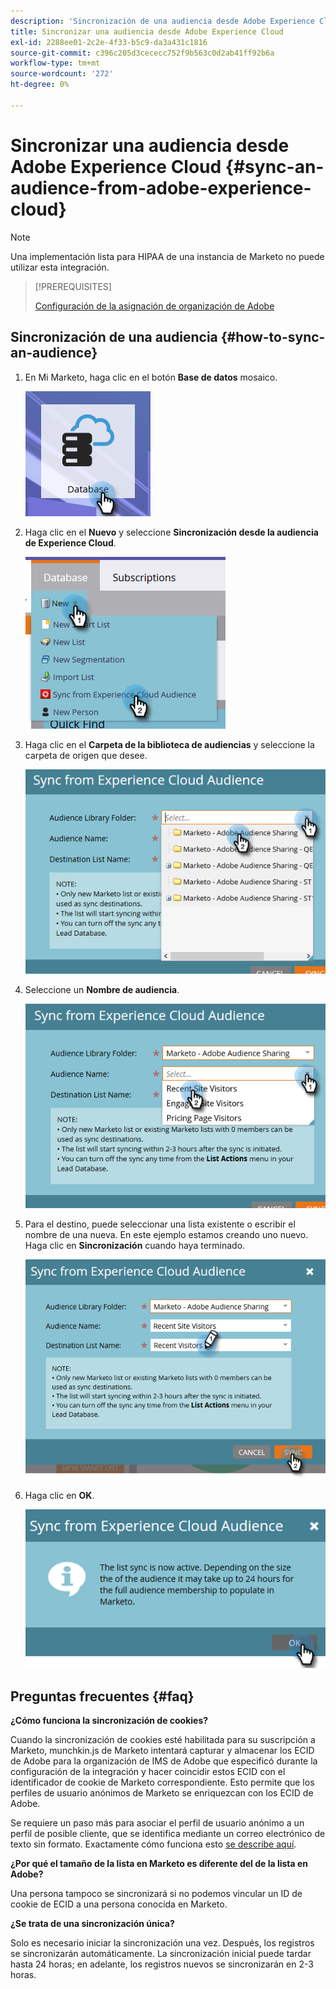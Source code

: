 ```yaml
---
description: 'Sincronización de una audiencia desde Adobe Experience Cloud: Marketo Docs: Documentación del producto'
title: Sincronizar una audiencia desde Adobe Experience Cloud
exl-id: 2288ee01-2c2e-4f33-b5c9-da3a431c1816
source-git-commit: c396c205d3cececc752f9b563c0d2ab41ff92b6a
workflow-type: tm+mt
source-wordcount: '272'
ht-degree: 0%

---
```


# Sincronizar una audiencia desde Adobe Experience Cloud {#sync-an-audience-from-adobe-experience-cloud}

>[!NOTE]
>
>Una implementación lista para HIPAA de una instancia de Marketo no puede utilizar esta integración.

>[!PREREQUISITES]
>
>[Configuración de la asignación de organización de Adobe](/help/marketo/product-docs/core-marketo-concepts/miscellaneous/set-up-adobe-organization-mapping.md)

## Sincronización de una audiencia {#how-to-sync-an-audience}

1. En Mi Marketo, haga clic en el botón **Base de datos** mosaico.

   ![](assets/sync-an-audience-from-adobe-experience-cloud-1.png)

1. Haga clic en el **Nuevo** y seleccione **Sincronización desde la audiencia de Experience Cloud**.

   ![](assets/sync-an-audience-from-adobe-experience-cloud-2.png)

1. Haga clic en el **Carpeta de la biblioteca de audiencias** y seleccione la carpeta de origen que desee.

   ![](assets/sync-an-audience-from-adobe-experience-cloud-3.png)

1. Seleccione un **Nombre de audiencia**.

   ![](assets/sync-an-audience-from-adobe-experience-cloud-4.png)

1. Para el destino, puede seleccionar una lista existente o escribir el nombre de una nueva. En este ejemplo estamos creando uno nuevo. Haga clic en **Sincronización** cuando haya terminado.

   ![](assets/sync-an-audience-from-adobe-experience-cloud-5.png)

1. Haga clic en **OK**.

   ![](assets/sync-an-audience-from-adobe-experience-cloud-6.png)

## Preguntas frecuentes {#faq}

**¿Cómo funciona la sincronización de cookies?**

Cuando la sincronización de cookies esté habilitada para su suscripción a Marketo, munchkin.js de Marketo intentará capturar y almacenar los ECID de Adobe para la organización de IMS de Adobe que especificó durante la configuración de la integración y hacer coincidir estos ECID con el identificador de cookie de Marketo correspondiente. Esto permite que los perfiles de usuario anónimos de Marketo se enriquezcan con los ECID de Adobe.

Se requiere un paso más para asociar el perfil de usuario anónimo a un perfil de posible cliente, que se identifica mediante un correo electrónico de texto sin formato. Exactamente cómo funciona esto [se describe aquí](/help/marketo/product-docs/reporting/basic-reporting/report-activity/tracking-anonymous-activity-and-people.md).

**¿Por qué el tamaño de la lista en Marketo es diferente del de la lista en Adobe?**

Una persona tampoco se sincronizará si no podemos vincular un ID de cookie de ECID a una persona conocida en Marketo.

**¿Se trata de una sincronización única?**

Solo es necesario iniciar la sincronización una vez. Después, los registros se sincronizarán automáticamente. La sincronización inicial puede tardar hasta 24 horas; en adelante, los registros nuevos se sincronizarán en 2-3 horas.
